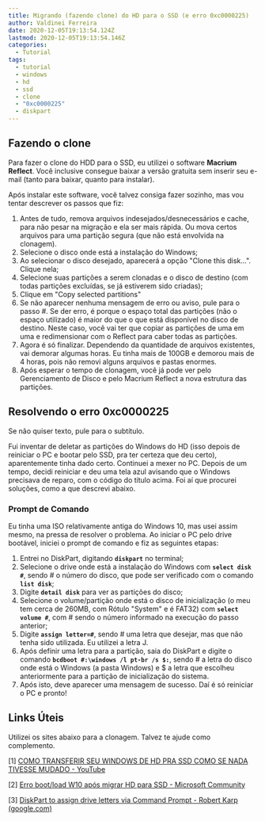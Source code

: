 ```yaml
---
title: Migrando (fazendo clone) do HD para o SSD (e erro 0xc0000225)
author: Valdinei Ferreira
date: 2020-12-05T19:13:54.124Z
lastmod: 2020-12-05T19:13:54.146Z
categories:
  - Tutorial
tags:
  - tutorial
  - windows
  - hd
  - ssd
  - clone
  - "0xc0000225"
  - diskpart
---
```

## Fazendo o clone

Para fazer o clone do HDD para o SSD, eu utilizei o software **Macrium Reflect**. Você inclusive consegue baixar a versão gratuita sem inserir seu e-mail (tanto para baixar, quanto para instalar).

Após instalar este software, você talvez consiga fazer sozinho, mas vou tentar descrever os passos que fiz:

1. Antes de tudo, remova arquivos indesejados/desnecessários e cache, para não pesar na migração e ela ser mais rápida. Ou mova certos arquivos para uma partição segura (que não está envolvida na clonagem).
2. Selecione o disco onde está a instalação do Windows;
3. Ao selecionar o disco desejado, aparecerá a opção "Clone this disk...". Clique nela;
4. Selecione suas partições a serem clonadas e o disco de destino (com todas partições excluídas, se já estiverem sido criadas);
5. Clique em "Copy selected partitions"
6. Se não aparecer nenhuma mensagem de erro ou aviso, pule para o passo #. Se der erro, é porque o espaço total das partições (não o espaço utilizado) é maior do que o que está disponível no disco de destino. Neste caso, você vai ter que copiar as partições de uma em uma e redimensionar com o Reflect para caber todas as partições.
7. Agora é só finalizar. Dependendo da quantidade de arquivos existentes, vai demorar algumas horas. Eu tinha mais de 100GB e demorou mais de 4 horas, pois não removi alguns arquivos e pastas enormes.
8. Após esperar o tempo de clonagem, você já pode ver pelo Gerenciamento de Disco e pelo Macrium Reflect a nova estrutura das partições.

## Resolvendo o erro 0xc0000225

Se não quiser texto, pule para o subtítulo.

Fui inventar de deletar as partições do Windows do HD (isso depois de reiniciar o PC e bootar pelo SSD, pra ter certeza que deu certo), aparentemente tinha dado certo. Continuei a mexer no PC. Depois de um tempo, decidi reiniciar e deu uma tela azul avisando que o Windows precisava de reparo, com o código do título acima. Foi aí que procurei soluções, como a que descrevi abaixo.

### Prompt de Comando

Eu tinha uma ISO relativamente antiga do Windows 10, mas usei assim mesmo, na pressa de resolver o problema. Ao iniciar o PC pelo drive bootável, iniciei o prompt de comando e fiz as seguintes etapas:

1. Entrei no DiskPart, digitando **`diskpart`** no terminal;
2. Selecione o drive onde está a instalação do Windows com **`select disk #`**, sendo # o número do disco, que pode ser verificado com o comando **`list disk`**;
3. Digite **`detail disk`** para ver as partições do disco;
4. Selecione o volume/partição onde está o disco de inicialização (o meu tem cerca de 260MB, com Rótulo "System" e é FAT32) com **`select volume #`**, com # sendo o número informado na execução do passo anterior;
5. Digite **`assign letter=#`**, sendo # uma letra que desejar, mas que não tenha sido utilizada. Eu utilizei a letra J.
6. Após definir uma letra para a partição, saia do DiskPart e digite o comando **`bcdboot #:\windows /l pt-br /s $:`**, sendo # a letra do disco onde está o Windows (a pasta Windows) e $ a letra que escolheu anteriormente para a partição de inicialização do sistema.
7. Após isto, deve aparecer uma mensagem de sucesso. Daí é só reiniciar o PC e pronto!

## Links Úteis

Utilizei os sites abaixo para a clonagem. Talvez te ajude como complemento.

\[1] [COMO TRANSFERIR SEU WINDOWS DE HD PRA SSD COMO SE NADA TIVESSE MUDADO - YouTube](https://www.youtube.com/watch?v=14hgO8VUitM)

\[2] [Erro boot/load W10 após migrar HD para SSD - Microsoft Community](https://answers.microsoft.com/pt-br/windows/forum/windows_10-other_settings/erro-bootload-w10-ap%C3%B3s-migrar-hd-para-ssd/c7e67d22-00b7-4128-938d-e69fdbefb995)

\[3] [DiskPart to assign drive letters via Command Prompt - Robert Karp (google.com)](https://sites.google.com/site/robertjkarp/home/windows/diskpart-to-assign-drive-letters-via-command-prompt)